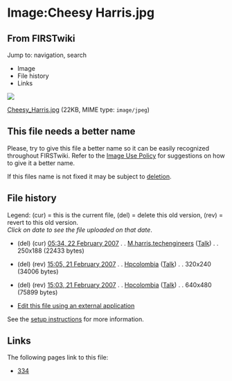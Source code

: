 # Image:Cheesy Harris.jpg

## From FIRSTwiki

Jump to: navigation, search

- Image
- File history
- Links

![](/media/b/b6/Cheesy_Harris.jpg)

[Cheesy_Harris.jpg](/media/b/b6/Cheesy_Harris.jpg "Cheesy Harris.jpg") (22KB, MIME type: `image/jpeg`)

## This file needs a better name

Please, try to give this file a better name so it can be easily recognized throughout FIRSTwiki. Refer to the [Image Use Policy](FIRSTwiki:Image_use_policy "FIRSTwiki:Image use policy") for suggestions on how to give it a better name.

If this files name is not fixed it may be subject to [deletion](Category:Candidates_for_speedy_deletion "Category:Candidates for speedy deletion").

## File history

Legend: (cur) = this is the current file, (del) = delete this old version, (rev) = revert to this old version.<br>
_Click on date to see the file uploaded on that date_.

- (del) (cur) [05:34, 22 February 2007](/media/b/b6/Cheesy_Harris.jpg "/media/b/b6/Cheesy Harris.jpg") . . [M.harris.techengineers](/index.php?title=User:M.harris.techengineers&action=edit "User:M.harris.techengineers") ([Talk](/index.php?title=User_talk:M.harris.techengineers&action=edit "User talk:M.harris.techengineers")) . . 250x188 (22433 bytes)
- (del) (rev) [15:05, 21 February 2007](/media/archive/b/b6/20070222053455%21Cheesy_Harris.jpg "/media/archive/b/b6/20070222053455!Cheesy Harris.jpg") . . [Hpcolombia](/index.php?title=User:Hpcolombia&action=edit "User:Hpcolombia") ([Talk](/index.php?title=User_talk:Hpcolombia&action=edit "User talk:Hpcolombia")) . . 320x240 (34006 bytes)
- (del) (rev) [15:03, 21 February 2007](/media/archive/b/b6/20070221150526%21Cheesy_Harris.jpg "/media/archive/b/b6/20070221150526!Cheesy Harris.jpg") . . [Hpcolombia](/index.php?title=User:Hpcolombia&action=edit "User:Hpcolombia") ([Talk](/index.php?title=User_talk:Hpcolombia&action=edit "User talk:Hpcolombia")) . . 640x480 (75899 bytes)

- [Edit this file using an external application](/index.php?title=Image:Cheesy_Harris.jpg&action=edit&externaledit=true&mode=file "Image:Cheesy Harris.jpg")

See the [setup instructions](http://meta.wikimedia.org/wiki/Help:External_editors "http://meta.wikimedia.org/wiki/Help:External_editors") for more information.

## Links

The following pages link to this file:

- [334](334 "334")
